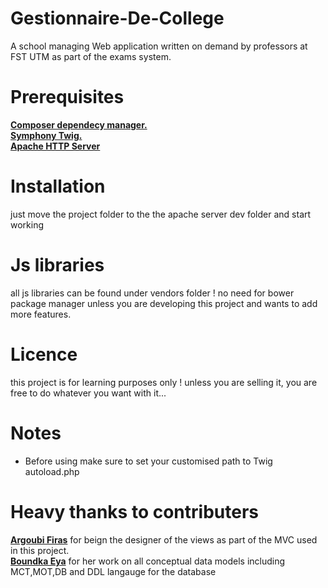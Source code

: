 # Gestionnaire-De-College
A school managing Web application written on demand by professors at FST UTM as part of the exams system.

# Prerequisites

[**Composer dependecy manager.**](https://getcomposer.org/)<br>
[**Symphony Twig.**](https://twig.symfony.com/)<br>
[**Apache HTTP Server**](https://httpd.apache.org/)<br>

# Installation
just move the project folder to the the apache server dev folder and start working

# Js libraries
all js libraries can be found under vendors folder ! no need for bower package manager unless you are developing this project and wants to add more features.

# Licence
this project is for learning purposes only ! unless you are selling it, you are free to do whatever you want with it...

# Notes
  * Before using make sure to set your customised path to Twig autoload.php
 
 
# Heavy thanks to contributers
[**Argoubi Firas**](https://github.com/firasar19) for beign the designer of the views as part of the MVC used in this project.<br>
[**Boundka Eya**](https://github.com/eya781227) for her work on all conceptual data models including MCT,MOT,DB and DDL langauge for the database
